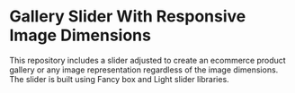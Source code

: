 # Gallery Slider With Responsive Image Dimensions
 This repository includes a slider adjusted to create an ecommerce product gallery or any image representation regardless of the image dimensions. The slider is built using Fancy box and Light slider libraries.
